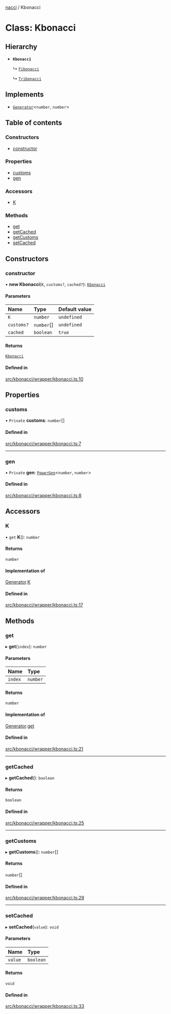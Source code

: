 [nacci](../README.md) / Kbonacci

# Class: Kbonacci

## Hierarchy

- **`Kbonacci`**

  ↳ [`Fibonacci`](Fibonacci.md)

  ↳ [`Tribonacci`](Tribonacci.md)

## Implements

- [`Generator`](../interfaces/gen.Generator.md)\<`number`, `number`\>

## Table of contents

### Constructors

- [constructor](Kbonacci.md#constructor)

### Properties

- [customs](Kbonacci.md#customs)
- [gen](Kbonacci.md#gen)

### Accessors

- [K](Kbonacci.md#k)

### Methods

- [get](Kbonacci.md#get)
- [getCached](Kbonacci.md#getcached)
- [getCustoms](Kbonacci.md#getcustoms)
- [setCached](Kbonacci.md#setcached)

## Constructors

### constructor

• **new Kbonacci**(`K`, `customs?`, `cached?`): [`Kbonacci`](Kbonacci.md)

#### Parameters

| Name | Type | Default value |
| :------ | :------ | :------ |
| `K` | `number` | `undefined` |
| `customs?` | `number`[] | `undefined` |
| `cached` | `boolean` | `true` |

#### Returns

[`Kbonacci`](Kbonacci.md)

#### Defined in

[src/kbonacci/wrapper/kbonacci.ts:10](https://github.com/havelessbemore/nacci/blob/13a7465/src/kbonacci/wrapper/kbonacci.ts#L10)

## Properties

### customs

• `Private` **customs**: `number`[]

#### Defined in

[src/kbonacci/wrapper/kbonacci.ts:7](https://github.com/havelessbemore/nacci/blob/13a7465/src/kbonacci/wrapper/kbonacci.ts#L7)

___

### gen

• `Private` **gen**: [`PowerGen`](gen.PowerGen.md)\<`number`, `number`\>

#### Defined in

[src/kbonacci/wrapper/kbonacci.ts:8](https://github.com/havelessbemore/nacci/blob/13a7465/src/kbonacci/wrapper/kbonacci.ts#L8)

## Accessors

### K

• `get` **K**(): `number`

#### Returns

`number`

#### Implementation of

[Generator](../interfaces/gen.Generator.md).[K](../interfaces/gen.Generator.md#k)

#### Defined in

[src/kbonacci/wrapper/kbonacci.ts:17](https://github.com/havelessbemore/nacci/blob/13a7465/src/kbonacci/wrapper/kbonacci.ts#L17)

## Methods

### get

▸ **get**(`index`): `number`

#### Parameters

| Name | Type |
| :------ | :------ |
| `index` | `number` |

#### Returns

`number`

#### Implementation of

[Generator](../interfaces/gen.Generator.md).[get](../interfaces/gen.Generator.md#get)

#### Defined in

[src/kbonacci/wrapper/kbonacci.ts:21](https://github.com/havelessbemore/nacci/blob/13a7465/src/kbonacci/wrapper/kbonacci.ts#L21)

___

### getCached

▸ **getCached**(): `boolean`

#### Returns

`boolean`

#### Defined in

[src/kbonacci/wrapper/kbonacci.ts:25](https://github.com/havelessbemore/nacci/blob/13a7465/src/kbonacci/wrapper/kbonacci.ts#L25)

___

### getCustoms

▸ **getCustoms**(): `number`[]

#### Returns

`number`[]

#### Defined in

[src/kbonacci/wrapper/kbonacci.ts:29](https://github.com/havelessbemore/nacci/blob/13a7465/src/kbonacci/wrapper/kbonacci.ts#L29)

___

### setCached

▸ **setCached**(`value`): `void`

#### Parameters

| Name | Type |
| :------ | :------ |
| `value` | `boolean` |

#### Returns

`void`

#### Defined in

[src/kbonacci/wrapper/kbonacci.ts:33](https://github.com/havelessbemore/nacci/blob/13a7465/src/kbonacci/wrapper/kbonacci.ts#L33)

